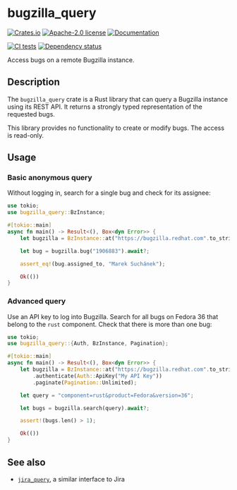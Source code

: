 # bugzilla_query

[![Crates.io](https://img.shields.io/crates/v/bugzilla_query.svg)](https://crates.io/crates/bugzilla_query)
[![Apache-2.0 license](https://img.shields.io/crates/l/bugzilla_query)](https://crates.io/crates/bugzilla_query)
[![Documentation](https://docs.rs/bugzilla_query/badge.svg)](https://docs.rs/bugzilla_query)

[![CI tests](https://github.com/msuchane/bugzilla_query/actions/workflows/rust-tests.yml/badge.svg)](https://github.com/msuchane/bugzilla_query/actions/workflows/rust-tests.yml)
[![Dependency status](https://deps.rs/repo/github/msuchane/bugzilla_query/status.svg)](https://deps.rs/repo/github/msuchane/bugzilla_query)

Access bugs on a remote Bugzilla instance.

## Description

The `bugzilla_query` crate is a Rust library that can query a Bugzilla instance using its REST API. It returns a strongly typed representation of the requested bugs.

This library provides no functionality to create or modify bugs. The access is read-only.

## Usage

### Basic anonymous query

Without logging in, search for a single bug and check for its assignee:

```rust
use tokio;
use bugzilla_query::BzInstance;

#[tokio::main]
async fn main() -> Result<(), Box<dyn Error>> {
    let bugzilla = BzInstance::at("https://bugzilla.redhat.com".to_string())?;

    let bug = bugzilla.bug("1906883").await?;

    assert_eq!(bug.assigned_to, "Marek Suchánek");

    Ok(())
}
```

### Advanced query

Use an API key to log into Bugzilla. Search for all bugs on Fedora 36 that belong to the `rust` component. Check that there is more than one bug:

```rust
use tokio;
use bugzilla_query::{Auth, BzInstance, Pagination};

#[tokio::main]
async fn main() -> Result<(), Box<dyn Error>> {
    let bugzilla = BzInstance::at("https://bugzilla.redhat.com".to_string())?
        .authenticate(Auth::ApiKey("My API Key"))
        .paginate(Pagination::Unlimited);

    let query = "component=rust&product=Fedora&version=36";

    let bugs = bugzilla.search(query).await?;

    assert!(bugs.len() > 1);

    Ok(())
}
```

## See also

* [`jira_query`](https://crates.io/crates/jira_query), a similar interface to Jira
